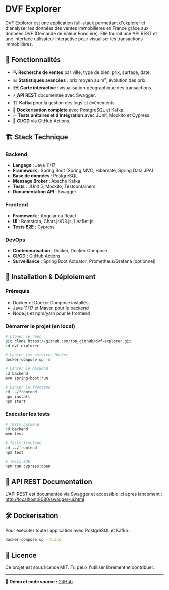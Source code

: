 # DVF Explorer

DVF Explorer est une application full-stack permettant d'explorer et d'analyser les données des ventes immobilières en France grâce aux données DVF (Demande de Valeur Foncière). Elle fournit une API REST et une interface utilisateur interactive pour visualiser les transactions immobilières.

## 📌 Fonctionnalités

- 🔍 **Recherche de ventes** par ville, type de bien, prix, surface, date.
- 📊 **Statistiques avancées** : prix moyen au m², évolution des prix.
- 🗺 **Carte interactive** : visualisation géographique des transactions.
- ⚡ **API REST** documentée avec Swagger.
- 🏗 **Kafka** pour la gestion des logs et événements.
- 🐳 **Dockerisation complète** avec PostgreSQL et Kafka.
- ✅ **Tests unitaires et d'intégration** avec JUnit, Mockito et Cypress.
- 🚀 **CI/CD** via GitHub Actions.

## 🏗 Stack Technique

### Backend
- **Langage** : Java 11/17
- **Framework** : Spring Boot (Spring MVC, Hibernate, Spring Data JPA)
- **Base de données** : PostgreSQL
- **Message Broker** : Apache Kafka
- **Tests** : JUnit 5, Mockito, Testcontainers
- **Documentation API** : Swagger

### Frontend
- **Framework** : Angular ou React
- **UI** : Bootstrap, Chart.js/D3.js, Leaflet.js
- **Tests E2E** : Cypress

### DevOps
- **Conteneurisation** : Docker, Docker Compose
- **CI/CD** : GitHub Actions
- **Surveillance** : Spring Boot Actuator, Prometheus/Grafana (optionnel)

## 🚀 Installation & Déploiement

### Prérequis
- Docker et Docker Compose installés
- Java 11/17 et Maven pour le backend
- Node.js et npm/yarn pour le frontend

### Démarrer le projet (en local)
```bash
# Cloner le repo
git clone https://github.com/ton_github/dvf-explorer.git
cd dvf-explorer

# Lancer les services Docker
docker-compose up -d

# Lancer le backend
cd backend
mvn spring-boot:run

# Lancer le frontend
cd ../frontend
npm install
npm start
```

### Exécuter les tests
```bash
# Tests backend
cd backend
mvn test

# Tests frontend
cd ../frontend
npm test

# Tests E2E
npm run cypress:open
```

## 📌 API REST Documentation
L'API REST est documentée via Swagger et accessible ici après lancement :
[http://localhost:8080/swagger-ui.html](http://localhost:8080/swagger-ui.html)

## 🛠 Dockerisation
Pour exécuter toute l'application avec PostgreSQL et Kafka :
```bash
docker-compose up --build
```

## 📜 Licence
Ce projet est sous licence MIT. Tu peux l'utiliser librement et contribuer.

---
🚀 **Démo et code source :** [GitHub](https://github.com/ton_github/dvf-explorer)
